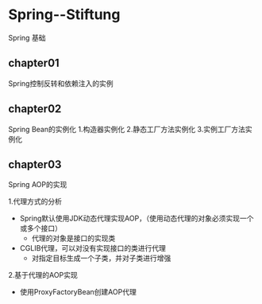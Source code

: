 # Spring--Stiftung
Spring 基础
## chapter01
Spring控制反转和依赖注入的实例
## chapter02
Spring Bean的实例化
1.构造器实例化
2.静态工厂方法实例化
3.实例工厂方法实例化
## chapter03
Spring AOP的实现<br/>

1.代理方式的分析<br/>
* Spring默认使用JDK动态代理实现AOP，（使用动态代理的对象必须实现一个或多个接口）
  * 代理的对象是接口的实现类
* CGLIB代理，可以对没有实现接口的类进行代理
  * 对指定目标生成一个子类，并对子类进行增强<br/>

2.基于代理的AOP实现<br/>
* 使用ProxyFactoryBean创建AOP代理
